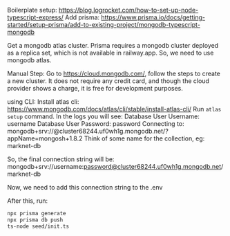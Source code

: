 Boilerplate setup: https://blog.logrocket.com/how-to-set-up-node-typescript-express/
Add prisma: https://www.prisma.io/docs/getting-started/setup-prisma/add-to-existing-project/mongodb-typescript-mongodb

Get a mongodb atlas cluster.
Prisma requires a mongodb cluster deployed as a replica set, which is not available in railway.app.
So, we need to use mongodb atlas.

Manual Step: Go to https://cloud.mongodb.com/, follow the steps to create a new cluster. It does not require any credit card, and though the cloud provider shows a charge, it is free for development purposes.

using CLI:
Install atlas cli: https://www.mongodb.com/docs/atlas/cli/stable/install-atlas-cli/
Run `atlas setup` command.
In the logs you will see:
Database User Username: username
Database User Password: password
Connecting to: mongodb+srv://<credentials>@cluster68244.uf0wh1g.mongodb.net/?appName=mongosh+1.8.2
Think of some name for the collection, eg: marknet-db

So, the final connection string will be:
mongodb+srv://username:password@cluster68244.uf0wh1g.mongodb.net/marknet-db

Now, we need to add this connection string to the .env

After this, run:

```sh
npx prisma generate
npx prisma db push
ts-node seed/init.ts
```
